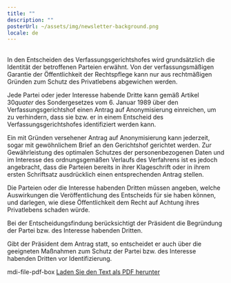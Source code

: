 ```yaml
---
title: ""
description: ""
posterUrl: ~/assets/img/newsletter-background.png
locale: de
---
```

<br>
In den Entscheiden des Verfassungsgerichtshofes wird grundsätzlich die Identität der betroffenen Parteien erwähnt. Von der verfassungsmäßigen Garantie der Öffentlichkeit der Rechtspflege kann nur aus rechtmäßigen Gründen zum Schutz des Privatlebens abgewichen werden.

Jede Partei oder jeder Interesse habende Dritte kann gemäß Artikel 30*quater* des Sondergesetzes vom 6. Januar 1989 über den Verfassungsgerichtshof einen Antrag auf Anonymisierung einreichen, um zu verhindern, dass sie bzw. er in einem Entscheid des Verfassungsgerichtshofes identifiziert werden kann.

Ein mit Gründen versehener Antrag auf Anonymisierung kann jederzeit, sogar mit gewöhnlichem Brief an den Gerichtshof gerichtet werden. Zur Gewährleistung des optimalen Schutzes der personenbezogenen Daten und im Interesse des ordnungsgemäßen Verlaufs des Verfahrens ist es jedoch angebracht, dass die Parteien bereits in ihrer Klageschrift oder in ihrem ersten Schriftsatz ausdrücklich einen entsprechenden Antrag stellen.

Die Parteien oder die Interesse habenden Dritten müssen angeben, welche Auswirkungen die Veröffentlichung des Entscheids für sie haben können, und darlegen, wie diese Öffentlichkeit dem Recht auf Achtung ihres Privatlebens schaden würde.

Bei der Entscheidungsfindung berücksichtigt der Präsident die Begründung der Partei bzw. des Interesse habenden Dritten.

Gibt der Präsident dem Antrag statt, so entscheidet er auch über die geeigneten Maßnahmen zum Schutz der Partei bzw. des Interesse habenden Dritten vor Identifizierung.

<v-icon color="rgb(var(--v-theme-customRed))">mdi-file-pdf-box</v-icon>  [Laden Sie den Text als PDF herunter](https://www.const-court.be/public/common/de/anonymisierung.pdf)